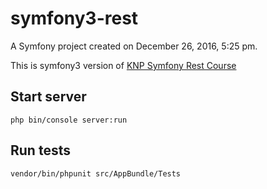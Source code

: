 symfony3-rest
=============

A Symfony project created on December 26, 2016, 5:25 pm.

This is symfony3 version of [KNP Symfony Rest Course](https://knpuniversity.com/tracks/symfony#rest)

## Start server

    php bin/console server:run

## Run tests

    vendor/bin/phpunit src/AppBundle/Tests

